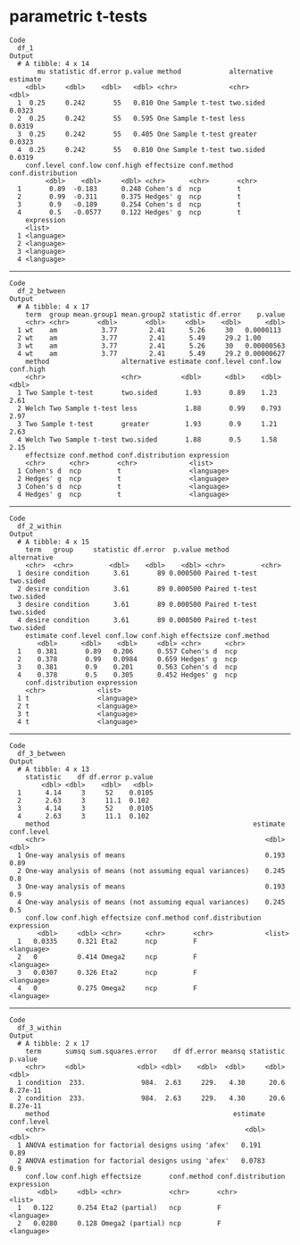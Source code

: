 #  parametric t-tests

    Code
      df_1
    Output
      # A tibble: 4 x 14
           mu statistic df.error p.value method            alternative estimate
        <dbl>     <dbl>    <dbl>   <dbl> <chr>             <chr>          <dbl>
      1  0.25     0.242       55   0.810 One Sample t-test two.sided     0.0323
      2  0.25     0.242       55   0.595 One Sample t-test less          0.0319
      3  0.25     0.242       55   0.405 One Sample t-test greater       0.0323
      4  0.25     0.242       55   0.810 One Sample t-test two.sided     0.0319
        conf.level conf.low conf.high effectsize conf.method conf.distribution
             <dbl>    <dbl>     <dbl> <chr>      <chr>       <chr>            
      1       0.89  -0.183      0.248 Cohen's d  ncp         t                
      2       0.99  -0.311      0.375 Hedges' g  ncp         t                
      3       0.9   -0.189      0.254 Cohen's d  ncp         t                
      4       0.5   -0.0577     0.122 Hedges' g  ncp         t                
        expression
        <list>    
      1 <language>
      2 <language>
      3 <language>
      4 <language>

---

    Code
      df_2_between
    Output
      # A tibble: 4 x 17
        term  group mean.group1 mean.group2 statistic df.error    p.value
        <chr> <chr>       <dbl>       <dbl>     <dbl>    <dbl>      <dbl>
      1 wt    am           3.77        2.41      5.26     30   0.0000113 
      2 wt    am           3.77        2.41      5.49     29.2 1.00      
      3 wt    am           3.77        2.41      5.26     30   0.00000563
      4 wt    am           3.77        2.41      5.49     29.2 0.00000627
        method                  alternative estimate conf.level conf.low conf.high
        <chr>                   <chr>          <dbl>      <dbl>    <dbl>     <dbl>
      1 Two Sample t-test       two.sided       1.93       0.89    1.23       2.61
      2 Welch Two Sample t-test less            1.88       0.99    0.793      2.97
      3 Two Sample t-test       greater         1.93       0.9     1.21       2.63
      4 Welch Two Sample t-test two.sided       1.88       0.5     1.58       2.15
        effectsize conf.method conf.distribution expression
        <chr>      <chr>       <chr>             <list>    
      1 Cohen's d  ncp         t                 <language>
      2 Hedges' g  ncp         t                 <language>
      3 Cohen's d  ncp         t                 <language>
      4 Hedges' g  ncp         t                 <language>

---

    Code
      df_2_within
    Output
      # A tibble: 4 x 15
        term   group     statistic df.error  p.value method        alternative
        <chr>  <chr>         <dbl>    <dbl>    <dbl> <chr>         <chr>      
      1 desire condition      3.61       89 0.000500 Paired t-test two.sided  
      2 desire condition      3.61       89 0.000500 Paired t-test two.sided  
      3 desire condition      3.61       89 0.000500 Paired t-test two.sided  
      4 desire condition      3.61       89 0.000500 Paired t-test two.sided  
        estimate conf.level conf.low conf.high effectsize conf.method
           <dbl>      <dbl>    <dbl>     <dbl> <chr>      <chr>      
      1    0.381       0.89   0.206      0.557 Cohen's d  ncp        
      2    0.378       0.99   0.0984     0.659 Hedges' g  ncp        
      3    0.381       0.9    0.201      0.563 Cohen's d  ncp        
      4    0.378       0.5    0.305      0.452 Hedges' g  ncp        
        conf.distribution expression
        <chr>             <list>    
      1 t                 <language>
      2 t                 <language>
      3 t                 <language>
      4 t                 <language>

---

    Code
      df_3_between
    Output
      # A tibble: 4 x 13
        statistic    df df.error p.value
            <dbl> <dbl>    <dbl>   <dbl>
      1      4.14     3     52    0.0105
      2      2.63     3     11.1  0.102 
      3      4.14     3     52    0.0105
      4      2.63     3     11.1  0.102 
        method                                                   estimate conf.level
        <chr>                                                       <dbl>      <dbl>
      1 One-way analysis of means                                   0.193       0.89
      2 One-way analysis of means (not assuming equal variances)    0.245       0.8 
      3 One-way analysis of means                                   0.193       0.9 
      4 One-way analysis of means (not assuming equal variances)    0.245       0.5 
        conf.low conf.high effectsize conf.method conf.distribution expression
           <dbl>     <dbl> <chr>      <chr>       <chr>             <list>    
      1   0.0335     0.321 Eta2       ncp         F                 <language>
      2   0          0.414 Omega2     ncp         F                 <language>
      3   0.0307     0.326 Eta2       ncp         F                 <language>
      4   0          0.275 Omega2     ncp         F                 <language>

---

    Code
      df_3_within
    Output
      # A tibble: 2 x 17
        term      sumsq sum.squares.error    df df.error meansq statistic  p.value
        <chr>     <dbl>             <dbl> <dbl>    <dbl>  <dbl>     <dbl>    <dbl>
      1 condition  233.              984.  2.63     229.   4.30      20.6 8.27e-11
      2 condition  233.              984.  2.63     229.   4.30      20.6 8.27e-11
        method                                              estimate conf.level
        <chr>                                                  <dbl>      <dbl>
      1 ANOVA estimation for factorial designs using 'afex'   0.191        0.89
      2 ANOVA estimation for factorial designs using 'afex'   0.0783       0.9 
        conf.low conf.high effectsize       conf.method conf.distribution expression
           <dbl>     <dbl> <chr>            <chr>       <chr>             <list>    
      1   0.122      0.254 Eta2 (partial)   ncp         F                 <language>
      2   0.0280     0.128 Omega2 (partial) ncp         F                 <language>

